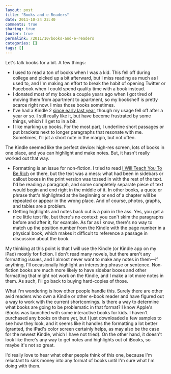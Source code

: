 ```yaml
---
layout: post
title: "Books and e-Readers"
date: 2011-10-24 22:40
comments: true
sharing: true
footer: true
permalink: /2011/10/books-and-e-readers
categories: []
tags: []
---
```

Let's talk books for a bit. A few things:

* I used to read a ton of books when I was a kid. This fell off during college and picked up a bit afterward, but I miss reading as much as I used to, and I'm making an effort to break the habit of opening Twitter or Facebook when I could spend quality time with a book instead.
* I donated most of my books a couple years ago when I got tired of moving them from apartment to apartment, so my bookshelf is pretty scarce right now. I miss those books sometimes.
* I've had a Kindle 2 [since early last year](http://www.brockboland.com/2010/02/two-weeks-kindle), though my usage fell off after a year or so. I still really like it, but have become frustrated by some things, which I'll get to in a bit.
* I like marking up books. For the most part, I underline short passages or put brackets next to longer paragraphs that resonate with me. Sometimes, I'll jot a short note in the margin, but not often.

The Kindle seemed like the perfect device: high-res screen, lots of books in one place, and you can highlight and make notes. But, it hasn't really worked out that way.

* Formatting is an issue for non-fiction. I tried to read [I Will Teach You To Be Rich](http://www.amazon.com/Will-Teach-You-Be-Rich/dp/0761147489/) on there, but the text was a mess: what had been in sidebars or callout boxes in the print version was tossed in with the rest of the text. I'd be reading a paragraph, and some completely separate piece of text would begin and end right in the middle of it. In other books, a quote or phrase that's highlighted at the beginning or end of a chapter will be repeated or appear in the wrong place. And of course, photos, graphs, and tables are a problem.
* Getting highlights and notes back out is a pain in the ass. Yes, you get a nice little text file, but there's no context: you can't skim the paragraphs before and after it, for example. As far as I know, there's no way to match up the position number from the Kindle with the page number in a physical book, which makes it difficult to reference a passage in discussion about the book.

My thinking at this point is that I will use the Kindle (or Kindle app on my iPad) mostly for fiction. I don't read many novels, but there aren't any formatting issues, and I almost never want to make any notes in them—if anything, I'll occasionally highlight an interesting phrase or sentence. Non-fiction books are much more likely to have sidebar boxes and other formatting that might not work on the Kindle, and I make a lot more notes in them. As such, I'll go back to buying hard-copies of those.

What I'm wondering is how other people handle this. Surely there are other avid readers who own a Kindle or other e-book reader and have figured out a way to work with the current shortcomings. Is there a way to determine what books are going to be problematic in that format? I know Apple's iBooks was launched with some interactive books for kids. I haven't purchased any books on there yet, but I just downloaded a few samples to see how they look, and it seems like it handles the formatting a lot better (granted, the iPad's color screen certainly helps, as may also be the case for the newest Kindle, which I have not tried). On the other hand, it doesn't look like there's any way to get notes and highlights out of iBooks, so maybe it's not so great.

I'd really love to hear what other people think of this one, because I'm reluctant to sink money into any format of books until I'm sure what I'm doing with them.
